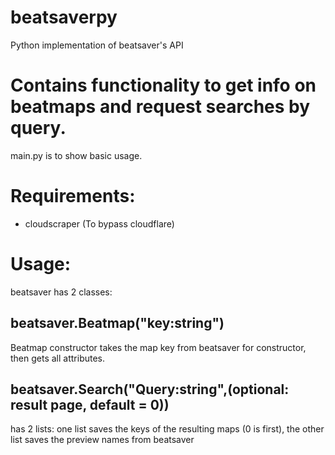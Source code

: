 # beatsaverpy
Python implementation of beatsaver's API

# Contains functionality to get info on beatmaps and request searches by query.

main.py is to show basic usage.
 
# Requirements: 
- cloudscraper (To bypass cloudflare)

# Usage: 

beatsaver has 2 classes:

## beatsaver.Beatmap("key:string")

Beatmap constructor takes the map key from beatsaver for constructor, then gets all attributes.

## beatsaver.Search("Query:string",(optional: result page, default = 0))

has 2 lists: one list saves the keys of the resulting maps (0 is first), the other list saves the preview names from beatsaver



